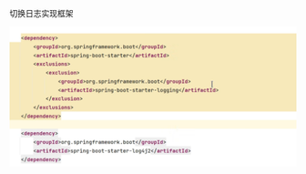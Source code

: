 切换日志实现框架

![image-20230908114253233](https://raw.githubusercontent.com/Pip190/cloudimg/master/img/image-20230908114253233.png)